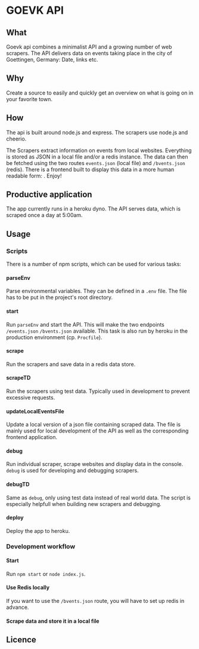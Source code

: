 # GOEVK API

## What

Goevk api combines a minimalist API and a growing number of web scrapers. The API delivers data on events taking place in the city of Goettingen, Germany: Date, links etc.

## Why

Create a source to easily and quickly get an overview on what is going on in your favorite town.

## How

The api is built around node.js and express. The scrapers use node.js and cheerio.

The Scrapers extract information on events from local websites. Everything is stored as JSON in a local file and/or a redis instance. The data can then be fetched using the two routes `events.json` (local file) and `/bvents.json` (redis). There is a frontend built to display this data in a more human readable form: [](https://xylnx.github.io/goevk/). Enjoy!

## Productive application

The app currently runs in a heroku dyno. The API serves data, which is scraped once a day at 5:00am.

## Usage

### Scripts

There is a number of npm scripts, which can be used for various tasks:

#### parseEnv

Parse environmental variables. They can be defined in a `.env` file. The file has to be put in the project's root directory.

#### start

Run `parseEnv` and start the API. This will make the two endpoints `/events.json` `/bvents.json` available. This task is also run by heroku in the production environment (cp. `Procfile`).

#### scrape

Run the scrapers and save data in a redis data store.

#### scrapeTD

Run the scrapers using test data. Typically used in development to prevent excessive requests.

#### updateLocalEventsFile

Update a local version of a json file containing scraped data. The file is mainly used for local development of the API as well as the corresponding frontend application.

#### debug <scraperName>

Run individual scraper, scrape websites and display data in the console. `debug` is used for developing and debugging scrapers.

#### debugTD <scraperName>

Same as `debug`, only using test data instead of real world data. The script is especially helpfull when building new scrapers and debugging.

#### deploy

Deploy the app to heroku.

### Development workflow

#### Start

Run `npm start` or `node index.js`.

#### Use Redis locally

If you want to use the `/bvents.json` route, you will have to set up redis in advance.

#### Scrape data and store it in a local file

## Licence
